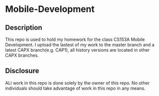 # Mobile-Development



## Description

This repo is used to hold my homework for the class CS153A Mobile Development. I upload the lastest of my work to the master branch and a latest CAPX branch(e.g. CAP1), all history versions are located in other CAPX branches.







## Disclosure

ALl work in this repo is done solely by the owner of this repo. No other individuals should take advantage of work in this repo in any means.



